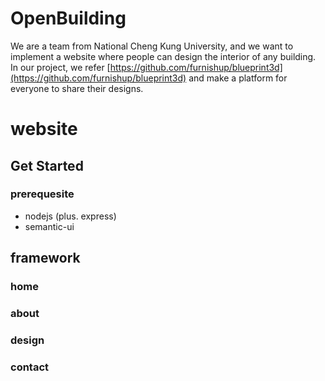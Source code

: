 # OpenBuilding

We are a team from National Cheng Kung University, and we want to implement a website where people can design the interior of any building.
In our project, we refer [https://github.com/furnishup/blueprint3d](https://github.com/furnishup/blueprint3d) and make a platform for everyone to share their designs.

# website

## Get Started

### prerequesite
* nodejs (plus. express)
* semantic-ui

## framework

### home

### about

### design

### contact
